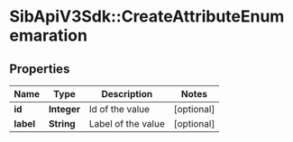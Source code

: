 # SibApiV3Sdk::CreateAttributeEnumemaration

## Properties
Name | Type | Description | Notes
------------ | ------------- | ------------- | -------------
**id** | **Integer** | Id of the value | [optional] 
**label** | **String** | Label of the value | [optional] 


